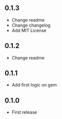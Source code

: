 ## 0.1.3

- Change readme
- Change changelog
- Add MIT License

## 0.1.2

- Change readme
  
## 0.1.1

- Add first logic on gem

## 0.1.0

- First release